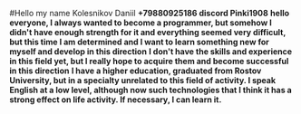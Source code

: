 #Hello my name Kolesnikov Daniil
**+79880925186 discord Pinki1908**
**hello everyone, I always wanted to become a programmer, but somehow I didn't have enough strength for it and everything seemed very difficult, but this time I am determined and I want to learn something new for myself and develop in this direction**
**I don't have the skills and experience in this field yet, but I really hope to acquire them and become successful in this direction**
**I have a higher education, graduated from Rostov University, but in a specialty unrelated to this field of activity. I speak English at a low level, although now such technologies that I think it has a strong effect on life activity. If necessary, I can learn it.**

